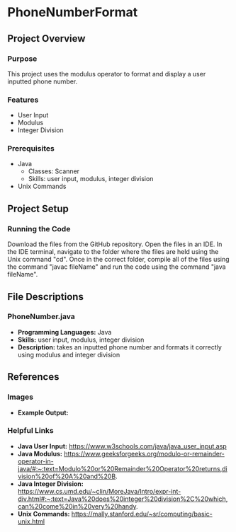 # PhoneNumberFormat
## Project Overview
### Purpose
This project uses the modulus operator to format and display a user inputted phone number.
### Features
- User Input
- Modulus
- Integer Division
### Prerequisites
- Java
  - Classes: Scanner
  - Skills: user input, modulus, integer division
- Unix Commands
## Project Setup
### Running the Code
Download the files from the GitHub repository. Open the files in an IDE. In the IDE terminal, navigate to the folder where the files are held using the Unix command "cd". Once in the correct folder, compile all of the files using the command "javac fileName" and run the code using the command "java fileName".
## File Descriptions
### PhoneNumber.java
- **Programming Languages:** Java
- **Skills:** user input, modulus, integer division
- **Description:** takes an inputted phone number and formats it correctly using modulus and integer division
## References
### Images
- **Example Output:** 
### Helpful Links
- **Java User Input:** https://www.w3schools.com/java/java_user_input.asp
- **Java Modulus:** https://www.geeksforgeeks.org/modulo-or-remainder-operator-in-java/#:~:text=Modulo%20or%20Remainder%20Operator%20returns,division%20of%20A%20and%20B.
- **Java Integer Division:** https://www.cs.umd.edu/~clin/MoreJava/Intro/expr-int-div.html#:~:text=Java%20does%20integer%20division%2C%20which,can%20come%20in%20very%20handy.
- **Unix Commands:** https://mally.stanford.edu/~sr/computing/basic-unix.html
